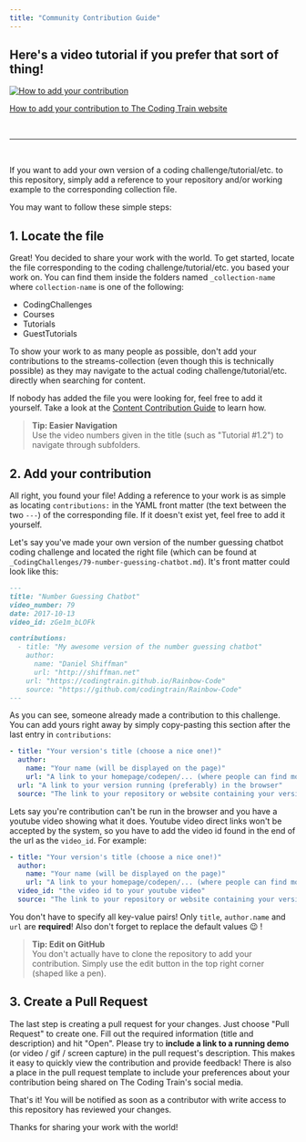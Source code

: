 ```yaml
---
title: "Community Contribution Guide"
---
```


## Here's a video tutorial if you prefer that sort of thing!

[![How to add your contribution](http://i3.ytimg.com/vi/fkIr0inoQ7Y/hqdefault.jpg)](https://youtu.be/fkIr0inoQ7Y)

[How to add your contribution to The Coding Train website](https://youtu.be/fkIr0inoQ7Y)

&nbsp;

---

&nbsp;

If you want to add your own version of a coding challenge/tutorial/etc. to this repository, simply add a reference to your repository and/or working example to the corresponding collection file.

You may want to follow these simple steps:


## 1. Locate the file

Great! You decided to share your work with the world. To get started, locate the file corresponding to the coding challenge/tutorial/etc. you based your work on. You can find them inside the folders named `_collection-name` where `collection-name` is one of the following:

* CodingChallenges
* Courses
* Tutorials
* GuestTutorials

To show your work to as many people as possible, don't add your contributions to the streams-collection (even though this is technically possible) as they may navigate to the actual coding challenge/tutorial/etc. directly when searching for content.

If nobody has added the file you were looking for, feel free to add it yourself. Take a look at the [Content Contribution Guide](content-contribution-guide) to learn how.

> **Tip: Easier Navigation**  
> Use the video numbers given in the title (such as "Tutorial #1.2") to navigate through subfolders.


## 2. Add your contribution

All right, you found your file! Adding a reference to your work is as simple as locating `contributions:` in the YAML front matter (the text between the two `---`) of the corresponding file. If it doesn't exist yet, feel free to add it yourself.

Let's say you've made your own version of the number guessing chatbot coding challenge and located the right file (which can be found at `_CodingChallenges/79-number-guessing-chatbot.md`). It's front matter could look like this:

``` markdown
---
title: "Number Guessing Chatbot"
video_number: 79
date: 2017-10-13
video_id: zGe1m_bLOFk

contributions:
  - title: "My awesome version of the number guessing chatbot"
    author:
      name: "Daniel Shiffman"
      url: "http://shiffman.net"
    url: "https://codingtrain.github.io/Rainbow-Code"
    source: "https://github.com/codingtrain/Rainbow-Code"
---
```

As you can see, someone already made a contribution to this challenge. You can add yours right away by simply copy-pasting this section after the last entry in `contributions`:

``` yaml
- title: "Your version's title (choose a nice one!)"
  author:
    name: "Your name (will be displayed on the page)"
    url: "A link to your homepage/codepen/... (where people can find more of your work)"
  url: "A link to your version running (preferably) in the browser"
  source: "The link to your repository or website containing your version's code"
```

Lets say you're contribution can't be run in the browser and you have a youtube video showing what it does. Youtube video direct links won't be accepted by the system, so you have to add the video id found in the end of the url as the `video_id`. For example:

``` yaml
- title: "Your version's title (choose a nice one!)"
  author:
    name: "Your name (will be displayed on the page)"
    url: "A link to your homepage/codepen/... (where people can find more of your work)"
  video_id: "the video id to your youtube video"
  source: "The link to your repository or website containing your version's code"
```

You don't have to specify all key-value pairs! Only `title`, `author.name` and `url` are **required**! Also don't forget to replace the default values 😉 !

> **Tip: Edit on GitHub**  
> You don't actually have to clone the repository to add your contribution. Simply use the edit button in the top right corner (shaped like a pen).


## 3. Create a Pull Request

The last step is creating a pull request for your changes. Just choose "Pull Request" to create one. Fill out the required information (title and description) and hit "Open". Please try to **include a link to a running demo** (or video / gif /  screen capture) in the pull request's description. This makes it easy to  quickly view the contribution and provide feedback! There is also a place in the pull request template to include your preferences about your contribution being shared on The Coding Train's social media.

That's it! You will be notified as soon as a contributor with write access to this repository has reviewed your changes.

Thanks for sharing your work with the world!
